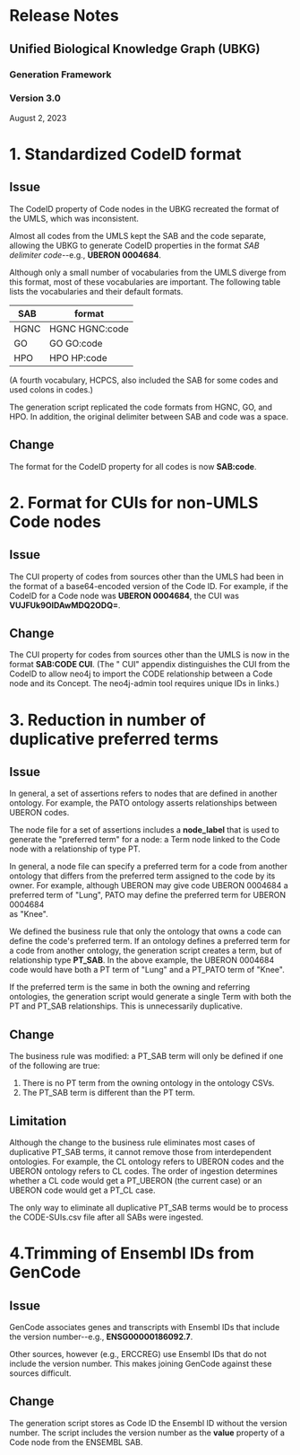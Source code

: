 # Release Notes
## Unified Biological Knowledge Graph (UBKG)
### Generation Framework
### Version 3.0
August 2, 2023

# 1. Standardized CodeID format
## Issue
The CodeID property of Code nodes in the UBKG recreated the format of the UMLS, which was inconsistent.

Almost all codes from the UMLS kept the SAB and the code separate, allowing the UBKG to 
generate CodeID properties in the format _SAB_ _delimiter_ _code_--e.g., **UBERON 0004684**.

Although only a small number of vocabularies from the UMLS diverge from this format, most of these vocabularies are important. 
The following table lists the vocabularies and their default formats.

| SAB  | format         |
|------|----------------|
| HGNC | HGNC HGNC:code |
| GO   | GO GO:code     |
| HPO  | HPO HP:code    |

(A fourth vocabulary, HCPCS, also included the SAB for some codes and used colons in codes.)

The generation script replicated the code formats from HGNC, GO, and HPO. In addition, the 
original delimiter between SAB and code was a space.

## Change
The format for the CodeID property for all codes is now **SAB:code**.

# 2. Format for CUIs for non-UMLS Code nodes 
## Issue
The CUI property of codes from sources other than the UMLS had been in the format of a base64-encoded version of the Code ID.
For example, if the CodeID for a Code node was **UBERON 0004684**, the CUI was **VUJFUk9OIDAwMDQ2ODQ=**.

## Change
The CUI property for codes from sources other than the UMLS is now in the format **SAB:CODE CUI**.
(The " CUI" appendix distinguishes the CUI from the CodeID to allow neo4j to import the CODE relationship between a Code node and its Concept. The neo4j-admin tool requires unique IDs in links.)

# 3. Reduction in number of duplicative preferred terms
## Issue
In general, a set of assertions refers to nodes that are defined in another ontology. For example, the PATO ontology asserts relationships between UBERON codes.

The node file for a set of assertions includes a **node_label** that is used to generate the "preferred term" for a node: a Term node linked to the Code node with a relationship of type PT.

In general, a node file can specify a preferred term for a code from another ontology that differs from the preferred term assigned to the code by its owner.
For example, although UBERON may give code UBERON 0004684 a preferred term of "Lung", PATO may define the preferred term for UBERON 0004684  
as "Knee". 

We defined the business rule that only the ontology that owns a code can define the code's preferred term. If an ontology defines a preferred term for a code from another ontology, the generation script creates a term, but of relationship type 
**PT_SAB**. In the above example, the UBERON 0004684 code would have both a PT term of "Lung" and a PT_PATO term of "Knee".

If the preferred term is the same in both the owning and referring ontologies, the generation script would generate
a single Term with both the PT and PT_SAB relationships. This is unnecessarily duplicative.

## Change
The business rule was modified: a PT_SAB term will only be defined if one of the following are true:
1. There is no PT term from the owning ontology in the ontology CSVs.
2. The PT_SAB term is different than the PT term.

## Limitation
Although the change to the business rule eliminates most cases of duplicative PT_SAB terms, it cannot remove those from interdependent ontologies. 
For example, the CL ontology refers to UBERON codes and the UBERON ontology refers to CL codes. The order of ingestion determines whether a CL code would get a PT_UBERON (the current case) or an UBERON code would get a PT_CL case.

The only way to eliminate all duplicative PT_SAB terms would be to process the CODE-SUIs.csv file after all SABs were ingested.

# 4.Trimming of Ensembl IDs from GenCode

## Issue
GenCode associates genes and transcripts with Ensembl IDs that include the version number--e.g., **ENSG00000186092.7**.

Other sources, however (e.g., ERCCREG) use Ensembl IDs that do not include the version number. This makes joining GenCode against these sources difficult.

## Change
The generation script stores as Code ID the Ensembl ID without the version number. The script includes the version number as the **value** property of a Code node from the ENSEMBL SAB.